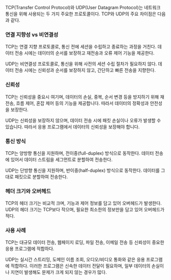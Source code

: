TCP(Transfer Control Protocol)와 UDP(User Datagram Protocol)는 네트워크 통신을 위해
사용되는 두 가지 주요한 프로토콜이다. TCP와 UDP의 주요 차이점은 다음과 같다.

### 연결 지향성 vs 비연결성
TCP는 연결 지향 프로토콜로, 통신 전에 세션을 수립하고 종료하는 과정을 거친다.
데이터 전송 시에는 데이터의 순서를 보장하고 재전송과 오류 제어 기능을 제공한다.

UDP는 비연결성 프로토콜로, 통신을 위해 사전의 세션 수립 절차가 필요하지 않다.
데이터 전송 시에는 신뢰성과 순서를 보장하지 않고, 간단하고 빠른 전송을 지향한다.

### 신뢰성
TCP는 신뢰성을 중요시 여기며, 데이터의 손실, 중복, 순서 변경 등을 방지하기 위해
재전송, 흐름 제어, 혼잡 제어 등의 기능을 제공합니다. 따라서 데이터의 정확성과
안전성을 보장한다.

UDP는 신뢰성을 보장하지 않으며, 데이터 전송 시에 패킷 손실이나 오류가 발생할 수
있습니다. 따라서 응용 프로그램에서 데이터의 신뢰성을 보장해야 합니다.

### 통신 방식
TCP는 양방향 통신을 지원하며, 전이중(full-duplex) 방식으로 동작한다. 데이터
전송에 있어서 데이터 스트림을 세그먼트로 분할하여 전송한다.

UDP는 단방향 통신을 지원하며, 반이중(half-duplex) 방식으로 동작한다. 데이터를
그대로 패킷으로 분할하여 전송한다.

### 헤더 크기와 오버헤드
TCP의 헤더 크기는 비교적 크며, 기능과 제어 정보를 담고 있어 오버헤드가 발생한다.
UDP의 헤더 크기는 TCP보다 작으며, 필요한 최소한의 정보만을 담고 있어 오버헤드가
적다.

### 사용 사례
TCP는 대규모 데이터 전송, 웹페이지 로딩, 파일 전송, 이메일 전송 등 신뢰성이 중요한
응용 프로그램에 적합하다.

UDP는 실시간 스트리밍, 도메인 이름 조회, 오디오/비디오 통화와 같은 응용 프로그램에
적합하다. 이러한 프로그램은 신속한 데이터 전달이 필요하며, 일부 데이터의 손실이나
지연이 발생해도 문제가 크게 되지 않는 경우가 많다.
